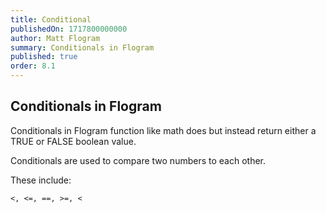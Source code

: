 ```yaml
---
title: Conditional
publishedOn: 1717800000000
author: Matt Flogram
summary: Conditionals in Flogram
published: true
order: 8.1
---
```


<h2>Conditionals in Flogram</h2>

Conditionals in Flogram function like math does but instead return either a TRUE or FALSE boolean value.

Conditionals are used to compare two numbers to each other.

These include:
```
<, <=, ==, >=, <
```